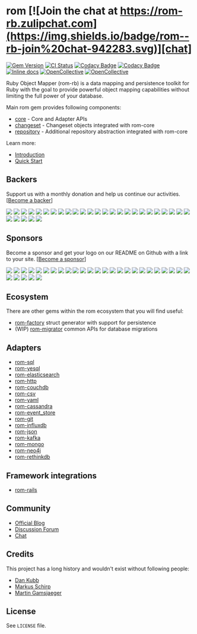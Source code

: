 [gem]: https://rubygems.org/gems/rom
[actions]: https://github.com/rom-rb/rom/actions
[codacy]: https://www.codacy.com/gh/rom-rb/rom
[inchpages]: http://inch-ci.org/github/rom-rb/rom/
[chat]: https://rom-rb.zulipchat.com

# rom [![Join the chat at https://rom-rb.zulipchat.com](https://img.shields.io/badge/rom--rb-join%20chat-942283.svg)][chat]

[![Gem Version](https://badge.fury.io/rb/rom.svg)][gem]
[![CI Status](https://github.com/rom-rb/rom/workflows/ci/badge.svg)][actions]
[![Codacy Badge](https://api.codacy.com/project/badge/Grade/f473a2496d6e41ed94d3fc1e96c4a486)][codacy]
[![Codacy Badge](https://api.codacy.com/project/badge/Coverage/f473a2496d6e41ed94d3fc1e96c4a486)][codacy]
[![Inline docs](http://inch-ci.org/github/rom-rb/rom.svg?branch=master&style=flat)][inchpages]
[![OpenCollective](https://opencollective.com/rom/backers/badge.svg)](#backers)
[![OpenCollective](https://opencollective.com/rom/sponsors/badge.svg)](#sponsors)

Ruby Object Mapper (rom-rb) is a data mapping and persistence toolkit for Ruby
with the goal to provide powerful object mapping capabilities without limiting
the full power of your database.

Main rom gem provides following components:

* [core](https://rom-rb.org/learn/core/5.2/) - Core and Adapter APIs
* [changeset](https://rom-rb.org/learn/changeset/5.2/) - Changeset objects integrated with rom-core
* [repository](https://rom-rb.org/learn/repository/5.2/) - Additional repository abstraction integrated with rom-core

Learn more:

* [Introduction](https://rom-rb.org/learn/introduction)
* [Quick Start](https://rom-rb.org/learn/repository/5.2/quick-start/)

## Backers

Support us with a monthly donation and help us continue our activities. [[Become a backer](https://opencollective.com/rom#backer)]

<a href="https://opencollective.com/rom/backer/0/website" target="_blank"><img src="https://opencollective.com/rom/backer/0/avatar.svg"></a>
<a href="https://opencollective.com/rom/backer/1/website" target="_blank"><img src="https://opencollective.com/rom/backer/1/avatar.svg"></a>
<a href="https://opencollective.com/rom/backer/2/website" target="_blank"><img src="https://opencollective.com/rom/backer/2/avatar.svg"></a>
<a href="https://opencollective.com/rom/backer/3/website" target="_blank"><img src="https://opencollective.com/rom/backer/3/avatar.svg"></a>
<a href="https://opencollective.com/rom/backer/4/website" target="_blank"><img src="https://opencollective.com/rom/backer/4/avatar.svg"></a>
<a href="https://opencollective.com/rom/backer/5/website" target="_blank"><img src="https://opencollective.com/rom/backer/5/avatar.svg"></a>
<a href="https://opencollective.com/rom/backer/6/website" target="_blank"><img src="https://opencollective.com/rom/backer/6/avatar.svg"></a>
<a href="https://opencollective.com/rom/backer/7/website" target="_blank"><img src="https://opencollective.com/rom/backer/7/avatar.svg"></a>
<a href="https://opencollective.com/rom/backer/8/website" target="_blank"><img src="https://opencollective.com/rom/backer/8/avatar.svg"></a>
<a href="https://opencollective.com/rom/backer/9/website" target="_blank"><img src="https://opencollective.com/rom/backer/9/avatar.svg"></a>
<a href="https://opencollective.com/rom/backer/10/website" target="_blank"><img src="https://opencollective.com/rom/backer/10/avatar.svg"></a>
<a href="https://opencollective.com/rom/backer/11/website" target="_blank"><img src="https://opencollective.com/rom/backer/11/avatar.svg"></a>
<a href="https://opencollective.com/rom/backer/12/website" target="_blank"><img src="https://opencollective.com/rom/backer/12/avatar.svg"></a>
<a href="https://opencollective.com/rom/backer/13/website" target="_blank"><img src="https://opencollective.com/rom/backer/13/avatar.svg"></a>
<a href="https://opencollective.com/rom/backer/14/website" target="_blank"><img src="https://opencollective.com/rom/backer/14/avatar.svg"></a>
<a href="https://opencollective.com/rom/backer/15/website" target="_blank"><img src="https://opencollective.com/rom/backer/15/avatar.svg"></a>
<a href="https://opencollective.com/rom/backer/16/website" target="_blank"><img src="https://opencollective.com/rom/backer/16/avatar.svg"></a>
<a href="https://opencollective.com/rom/backer/17/website" target="_blank"><img src="https://opencollective.com/rom/backer/17/avatar.svg"></a>
<a href="https://opencollective.com/rom/backer/18/website" target="_blank"><img src="https://opencollective.com/rom/backer/18/avatar.svg"></a>
<a href="https://opencollective.com/rom/backer/19/website" target="_blank"><img src="https://opencollective.com/rom/backer/19/avatar.svg"></a>
<a href="https://opencollective.com/rom/backer/20/website" target="_blank"><img src="https://opencollective.com/rom/backer/20/avatar.svg"></a>
<a href="https://opencollective.com/rom/backer/21/website" target="_blank"><img src="https://opencollective.com/rom/backer/21/avatar.svg"></a>
<a href="https://opencollective.com/rom/backer/22/website" target="_blank"><img src="https://opencollective.com/rom/backer/22/avatar.svg"></a>
<a href="https://opencollective.com/rom/backer/23/website" target="_blank"><img src="https://opencollective.com/rom/backer/23/avatar.svg"></a>
<a href="https://opencollective.com/rom/backer/24/website" target="_blank"><img src="https://opencollective.com/rom/backer/24/avatar.svg"></a>
<a href="https://opencollective.com/rom/backer/25/website" target="_blank"><img src="https://opencollective.com/rom/backer/25/avatar.svg"></a>
<a href="https://opencollective.com/rom/backer/26/website" target="_blank"><img src="https://opencollective.com/rom/backer/26/avatar.svg"></a>
<a href="https://opencollective.com/rom/backer/27/website" target="_blank"><img src="https://opencollective.com/rom/backer/27/avatar.svg"></a>
<a href="https://opencollective.com/rom/backer/28/website" target="_blank"><img src="https://opencollective.com/rom/backer/28/avatar.svg"></a>
<a href="https://opencollective.com/rom/backer/29/website" target="_blank"><img src="https://opencollective.com/rom/backer/29/avatar.svg"></a>

## Sponsors

Become a sponsor and get your logo on our README on Github with a link to your site. [[Become a sponsor](https://opencollective.com/rom#sponsor)]

<a href="https://opencollective.com/rom/sponsor/0/website" target="_blank"><img src="https://opencollective.com/rom/sponsor/0/avatar.svg"></a>
<a href="https://opencollective.com/rom/sponsor/1/website" target="_blank"><img src="https://opencollective.com/rom/sponsor/1/avatar.svg"></a>
<a href="https://opencollective.com/rom/sponsor/2/website" target="_blank"><img src="https://opencollective.com/rom/sponsor/2/avatar.svg"></a>
<a href="https://opencollective.com/rom/sponsor/3/website" target="_blank"><img src="https://opencollective.com/rom/sponsor/3/avatar.svg"></a>
<a href="https://opencollective.com/rom/sponsor/4/website" target="_blank"><img src="https://opencollective.com/rom/sponsor/4/avatar.svg"></a>
<a href="https://opencollective.com/rom/sponsor/5/website" target="_blank"><img src="https://opencollective.com/rom/sponsor/5/avatar.svg"></a>
<a href="https://opencollective.com/rom/sponsor/6/website" target="_blank"><img src="https://opencollective.com/rom/sponsor/6/avatar.svg"></a>
<a href="https://opencollective.com/rom/sponsor/7/website" target="_blank"><img src="https://opencollective.com/rom/sponsor/7/avatar.svg"></a>
<a href="https://opencollective.com/rom/sponsor/8/website" target="_blank"><img src="https://opencollective.com/rom/sponsor/8/avatar.svg"></a>
<a href="https://opencollective.com/rom/sponsor/9/website" target="_blank"><img src="https://opencollective.com/rom/sponsor/9/avatar.svg"></a>
<a href="https://opencollective.com/rom/sponsor/10/website" target="_blank"><img src="https://opencollective.com/rom/sponsor/10/avatar.svg"></a>
<a href="https://opencollective.com/rom/sponsor/11/website" target="_blank"><img src="https://opencollective.com/rom/sponsor/11/avatar.svg"></a>
<a href="https://opencollective.com/rom/sponsor/12/website" target="_blank"><img src="https://opencollective.com/rom/sponsor/12/avatar.svg"></a>
<a href="https://opencollective.com/rom/sponsor/13/website" target="_blank"><img src="https://opencollective.com/rom/sponsor/13/avatar.svg"></a>
<a href="https://opencollective.com/rom/sponsor/14/website" target="_blank"><img src="https://opencollective.com/rom/sponsor/14/avatar.svg"></a>
<a href="https://opencollective.com/rom/sponsor/15/website" target="_blank"><img src="https://opencollective.com/rom/sponsor/15/avatar.svg"></a>
<a href="https://opencollective.com/rom/sponsor/16/website" target="_blank"><img src="https://opencollective.com/rom/sponsor/16/avatar.svg"></a>
<a href="https://opencollective.com/rom/sponsor/17/website" target="_blank"><img src="https://opencollective.com/rom/sponsor/17/avatar.svg"></a>
<a href="https://opencollective.com/rom/sponsor/18/website" target="_blank"><img src="https://opencollective.com/rom/sponsor/18/avatar.svg"></a>
<a href="https://opencollective.com/rom/sponsor/19/website" target="_blank"><img src="https://opencollective.com/rom/sponsor/19/avatar.svg"></a>
<a href="https://opencollective.com/rom/sponsor/20/website" target="_blank"><img src="https://opencollective.com/rom/sponsor/20/avatar.svg"></a>
<a href="https://opencollective.com/rom/sponsor/21/website" target="_blank"><img src="https://opencollective.com/rom/sponsor/21/avatar.svg"></a>
<a href="https://opencollective.com/rom/sponsor/22/website" target="_blank"><img src="https://opencollective.com/rom/sponsor/22/avatar.svg"></a>
<a href="https://opencollective.com/rom/sponsor/23/website" target="_blank"><img src="https://opencollective.com/rom/sponsor/23/avatar.svg"></a>
<a href="https://opencollective.com/rom/sponsor/24/website" target="_blank"><img src="https://opencollective.com/rom/sponsor/24/avatar.svg"></a>
<a href="https://opencollective.com/rom/sponsor/25/website" target="_blank"><img src="https://opencollective.com/rom/sponsor/25/avatar.svg"></a>
<a href="https://opencollective.com/rom/sponsor/26/website" target="_blank"><img src="https://opencollective.com/rom/sponsor/26/avatar.svg"></a>
<a href="https://opencollective.com/rom/sponsor/27/website" target="_blank"><img src="https://opencollective.com/rom/sponsor/27/avatar.svg"></a>
<a href="https://opencollective.com/rom/sponsor/28/website" target="_blank"><img src="https://opencollective.com/rom/sponsor/28/avatar.svg"></a>
<a href="https://opencollective.com/rom/sponsor/29/website" target="_blank"><img src="https://opencollective.com/rom/sponsor/29/avatar.svg"></a>

## Ecosystem

There are other gems within the rom ecosystem that you will find useful:

* [rom-factory](https://github.com/rom-rb/rom-factory) struct generator with support for persistence
* (WIP) [rom-migrator](https://github.com/rom-rb/rom-migrator) common APIs for database migrations

## Adapters

* [rom-sql](https://github.com/rom-rb/rom-sql)
* [rom-yesql](https://github.com/rom-rb/rom-yesql)
* [rom-elasticsearch](https://github.com/rom-rb/rom-elasticsearch)
* [rom-http](https://github.com/rom-rb/rom-http)
* [rom-couchdb](https://github.com/rom-rb/rom-couchdb)
* [rom-csv](https://github.com/rom-rb/rom-csv)
* [rom-yaml](https://github.com/rom-rb/rom-yaml)
* [rom-cassandra](https://github.com/rom-rb/rom-cassandra)
* [rom-event_store](https://github.com/rom-rb/rom-event_store)
* [rom-git](https://github.com/rom-rb/rom-git)
* [rom-influxdb](https://github.com/rom-rb/rom-influxdb)
* [rom-json](https://github.com/rom-rb/rom-json)
* [rom-kafka](https://github.com/rom-rb/rom-kafka)
* [rom-mongo](https://github.com/rom-rb/rom-mongo)
* [rom-neo4j](https://github.com/rom-rb/rom-neo4j)
* [rom-rethinkdb](https://github.com/rom-rb/rom-rethinkdb)

## Framework integrations

* [rom-rails](https://github.com/rom-rb/rom-rails)

## Community

* [Official Blog](http://rom-rb.org/blog/)
* [Discussion Forum](http://discourse.rom-rb.org)
* [Chat](https://rom-rb.zulipchat.com)

## Credits

This project has a long history and wouldn't exist without following people:

 * [Dan Kubb](https://github.com/dkubb)
 * [Markus Schirp](https://github.com/mbj)
 * [Martin Gamsjaeger](https://github.com/snusnu)

## License

See `LICENSE` file.
